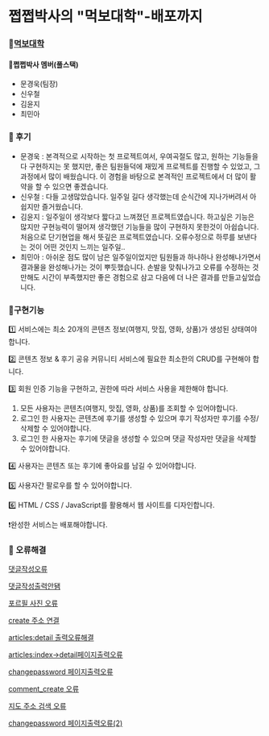 # 쩝쩝박사의 "먹보대학"-배포까지

### 🍚[먹보대학](https://enigmatic-depths-71570.herokuapp.com)

#### 🍗쩝쩝박사 멤버(풀스택)

- 문경욱(팀장)
- 신우철
- 김윤지
- 최민아



### 🍔 후기

- 문경욱 : 본격적으로 시작하는 첫 프로젝트여서, 우여곡절도 많고, 원하는 기능들을 다 구현하지는 못 했지만, 좋은 팀원들덕에 재밌게 프로젝트를 진행할 수 있었고, 그 과정에서 많이 배웠습니다. 이 경험을 바탕으로 본격적인 프로젝트에서 더 많이 활약을 할 수 있으면 좋겠습니다.
- 신우철 : 다들 고생많았습니다. 일주일 길다 생각했는데 순식간에 지나가버려서 아쉽지만 즐거웠습니다.
- 김윤지 : 일주일이 생각보다 짧다고 느껴졌던 프로젝트였습니다. 하고싶은 기능은 많지만 구현능력이 떨어져 생각했던 기능들을 많이 구현하지 못한것이 아쉽습니다. 처음으로 단기현업을 해서 뜻깊은 프로젝트였습니다. 오류수정으로 하루를 보낸다는 것이 어떤 것인지 느끼는 일주일..
- 최민아 : 아쉬운 점도 많이 남은 일주일이었지만 팀원들과 하나하나 완성해나가면서 결과물을 완성해나가는 것이 뿌듯했습니다. 손발을 맞춰나가고 오류를 수정하는 것만해도 시간이 부족했지만 좋은 경험으로 삼고 다음에 더 나은 결과를 만들고싶었습니다.



### 🍕구현기능

1️⃣ 서비스에는 최소 20개의 콘텐츠 정보(여행지, 맛집, 영화, 상품)가 생성된 상태여야 합니다.

2️⃣ 콘텐츠 정보 & 후기 공유 커뮤니티 서비스에 필요한 최소한의 CRUD를 구현해야 합니다.

3️⃣ 회원 인증 기능을 구현하고, 권한에 따라 서비스 사용을 제한해야 합니다.

1. 모든 사용자는 콘텐츠(여행지, 맛집, 영화, 상품)를 조회할 수 있어야합니다.
2. 로그인 한 사용자는 콘텐츠에 후기를 생성할 수 있으며 후기 작성자만 후기를 수정/삭제할 수 있어야합니다.
3. 로그인 한 사용자는 후기에 댓글을 생성할 수 있으며 댓글 작성자만 댓글을 삭제할 수 있어야합니다.

4️⃣ 사용자는 콘텐츠 또는 후기에 좋아요를 남길 수 있어야합니다.

5️⃣ 사용자간 팔로우를 할 수 있어야합니다.

6️⃣ HTML / CSS / JavaScript를 활용해서 웹 사이트를 디자인합니다.

❗완성한 서비스는 배포해야합니다.



### 🍙 오류해결

[댓글작성오류](https://www.notion.so/595b20df022a4c70b77ab560e4c02468)

[댓글작성출력안됌](https://www.notion.so/5cb78bff32c544769157de22b11aac70)

[포르필 사진 오류](https://www.notion.so/0a6d7519334842e7958aad808f540e9a)

[create 주소 연결](https://www.notion.so/create-831a1c8bf92f4b378fcdafa994924a84)

[articles:detail 출력오류해결](https://www.notion.so/articles-detail-7f7d7f4d459444c3b99aba041c408904)

[articles:index→detail페이지출력오류](https://www.notion.so/articles-index-detail-0826c997e3734a4d8211f348c0c14144)

[changepassword 페이지출력오류](https://www.notion.so/changepassword-dea68d2cb14f4b6ebe5700e4ba53ae38)

[comment_create 오류](https://www.notion.so/comment_create-650387c079b845bdb56bfcc9da8aa341)

[지도 주소 검색 오류](https://www.notion.so/4d68b17139b74de797ded3e78af07a01)

[changepassword 페이지출력오류(2)](https://www.notion.so/changepassword-2-a09fb497db2049688d1930edb4558d0a)
